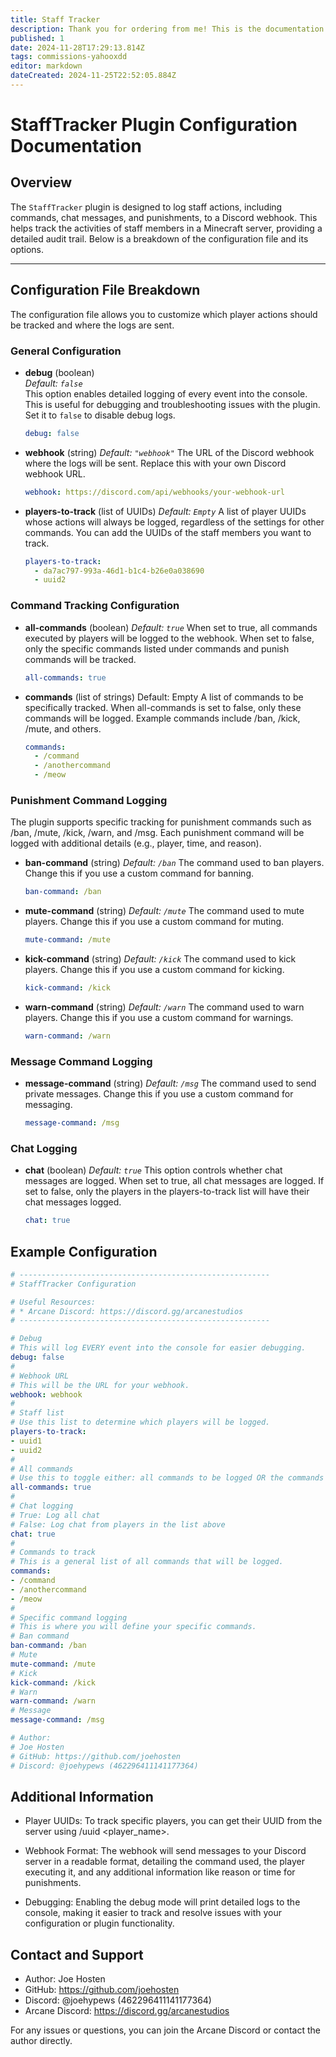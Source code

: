 ```yaml
---
title: Staff Tracker
description: Thank you for ordering from me! This is the documentation for your order.
published: 1
date: 2024-11-28T17:29:13.814Z
tags: commissions-yahooxdd
editor: markdown
dateCreated: 2024-11-25T22:52:05.884Z
---
```


# **StaffTracker Plugin Configuration Documentation**

## **Overview**

The `StaffTracker` plugin is designed to log staff actions, including commands, chat messages, and punishments, to a Discord webhook. This helps track the activities of staff members in a Minecraft server, providing a detailed audit trail. Below is a breakdown of the configuration file and its options.

---

## **Configuration File Breakdown**

The configuration file allows you to customize which player actions should be tracked and where the logs are sent.

### **General Configuration**

- **debug** (boolean)  
  _Default: `false`_  
  This option enables detailed logging of every event into the console. This is useful for debugging and troubleshooting issues with the plugin. Set it to `false` to disable debug logs.

  ```yaml
  debug: false
  ```
- **webhook** (string)
	_Default: `"webhook"`_
  The URL of the Discord webhook where the logs will be sent. Replace this with your own Discord webhook URL.
  ```yaml
  webhook: https://discord.com/api/webhooks/your-webhook-url
  ```
- **players-to-track** (list of UUIDs)
  _Default: `Empty`_
  A list of player UUIDs whose actions will always be logged, regardless of the settings for other commands. You can add the UUIDs of the staff members you want to track.

  ```yaml
  players-to-track:
    - da7ac797-993a-46d1-b1c4-b26e0a038690
    - uuid2
    ```
### Command Tracking Configuration
- **all-commands** (boolean)
  _Default: `true`_
  When set to true, all commands executed by players will be logged to the webhook. When set to false, only the specific commands listed under commands and punish commands will be tracked.

  ```yaml
  all-commands: true
  ```
- **commands** (list of strings)
  Default: Empty
  A list of commands to be specifically tracked. When all-commands is set to false, only these commands will be logged. Example commands include /ban, /kick, /mute, and others.

  ```yaml
  commands:
    - /command
    - /anothercommand
    - /meow
    ```
### Punishment Command Logging
The plugin supports specific tracking for punishment commands such as /ban, /mute, /kick, /warn, and /msg. Each punishment command will be logged with additional details (e.g., player, time, and reason).

- **ban-command** (string)
  _Default: `/ban`_
  The command used to ban players. Change this if you use a custom command for banning.

  ```yaml
  ban-command: /ban
  ```
- **mute-command** (string)
  _Default: `/mute`_
  The command used to mute players. Change this if you use a custom command for muting.

  ```yaml
  mute-command: /mute
  ```

- **kick-command** (string)
  _Default: `/kick`_
  The command used to kick players. Change this if you use a custom command for kicking.

  ```yaml
  kick-command: /kick
  ```

- **warn-command** (string)
  _Default: `/warn`_
  The command used to warn players. Change this if you use a custom command for warnings.

  ```yaml
  warn-command: /warn
  ```
### Message Command Logging
- **message-command** (string)
  _Default: `/msg`_
  The command used to send private messages. Change this if you use a custom command for messaging.

  ```yaml
  message-command: /msg
	```
### Chat Logging
- **chat** (boolean)
  _Default: `true`_
  This option controls whether chat messages are logged. When set to true, all chat messages are logged. If set to false, only the players in the players-to-track list will have their chat messages logged.

  ```yaml
  chat: true
  ```

## Example Configuration
```yaml
# --------------------------------------------------------
# StaffTracker Configuration

# Useful Resources:
# * Arcane Discord: https://discord.gg/arcanestudios
# --------------------------------------------------------

# Debug
# This will log EVERY event into the console for easier debugging.
debug: false
#  
# Webhook URL
# This will be the URL for your webhook.
webhook: webhook
#  
# Staff list
# Use this list to determine which players will be logged.
players-to-track:
- uuid1
- uuid2
#  
# All commands
# Use this to toggle either: all commands to be logged OR the commands in the list below.
all-commands: true
#  
# Chat logging
# True: Log all chat
# False: Log chat from players in the list above
chat: true
#  
# Commands to track
# This is a general list of all commands that will be logged.
commands:
- /command
- /anothercommand
- /meow
#  
# Specific command logging
# This is where you will define your specific commands.
# Ban command
ban-command: /ban
# Mute
mute-command: /mute
# Kick
kick-command: /kick
# Warn
warn-command: /warn
# Message
message-command: /msg

# Author: 
# Joe Hosten 
# GitHub: https://github.com/joehosten
# Discord: @joehypews (462296411141177364)
```
## Additional Information
* Player UUIDs:
To track specific players, you can get their UUID from the server using /uuid <player_name>.

* Webhook Format:
The webhook will send messages to your Discord server in a readable format, detailing the command used, the player executing it, and any additional information like reason or time for punishments.

* Debugging:
Enabling the debug mode will print detailed logs to the console, making it easier to track and resolve issues with your configuration or plugin functionality.
## Contact and Support
* Author: Joe Hosten
* GitHub: https://github.com/joehosten
* Discord: @joehypews (462296411141177364)
* Arcane Discord: https://discord.gg/arcanestudios  

For any issues or questions, you can join the Arcane Discord or contact the author directly.